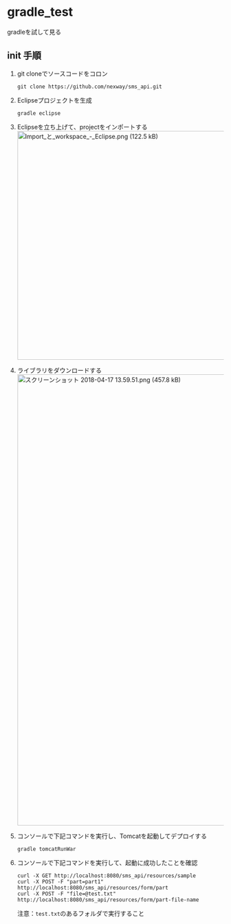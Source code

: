 # gradle_test
gradleを試して見る

## init 手順
1. git cloneでソースコードをコロン

    ```
    git clone https://github.com/nexway/sms_api.git
    ```
1. Eclipseプロジェクトを生成

    ```
    gradle eclipse
    ```
1. Eclipseを立ち上げて、projectをインポートする
    <img width="532" alt="Import_と_workspace_-_Eclipse.png (122.5 kB)" src="https://img.esa.io/uploads/production/attachments/3366/2018/04/16/10383/6500176d-ba77-4c76-9b53-2676a13e178b.png">

1. ライブラリをダウンロードする
    <img width="1049" alt="スクリーンショット 2018-04-17 13.59.51.png (457.8 kB)" src="https://img.esa.io/uploads/production/attachments/3366/2018/04/17/10383/8d9fc83b-33a5-472e-9f7f-551ff0df3ccb.png">

1. コンソールで下記コマンドを実行し、Tomcatを起動してデプロイする

    ```
    gradle tomcatRunWar
    ```

1. コンソールで下記コマンドを実行して、起動に成功したことを確認

    ```
    curl -X GET http://localhost:8080/sms_api/resources/sample
    curl -X POST -F "part=part1" http://localhost:8080/sms_api/resources/form/part
    curl -X POST -F "file=@test.txt" http://localhost:8080/sms_api/resources/form/part-file-name
    ```
    注意：`test.txt`のあるフォルダで実行すること
